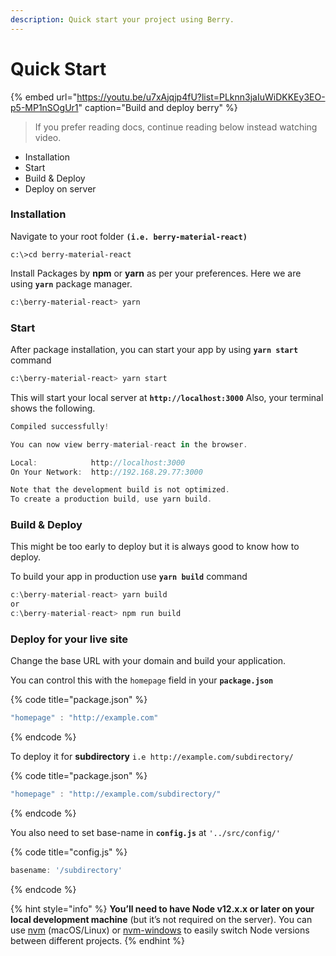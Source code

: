 ```yaml
---
description: Quick start your project using Berry.
---
```


# Quick Start

{% embed url="https://youtu.be/u7xAjqjp4fU?list=PLknn3jaIuWiDKKEy3EO-p5-MP1nSOgUr1" caption="Build and deploy berry" %}

> If you prefer reading docs, continue reading below instead watching video.

* Installation
* Start
* Build & Deploy
* Deploy on server

### Installation

Navigate to your root folder **`(i.e. berry-material-react)`**

```text
c:\>cd berry-material-react
```

Install Packages by **npm** or **yarn** as per your preferences. Here we are using **`yarn`** package manager.

```bash
c:\berry-material-react> yarn
```

### Start

After package installation, you can start your app by using **`yarn start`** command

```bash
c:\berry-material-react> yarn start
```

This will start your local server at **`http://localhost:3000`** Also, your terminal shows the following.

```javascript
Compiled successfully!

You can now view berry-material-react in the browser.

Local:            http://localhost:3000    
On Your Network:  http://192.168.29.77:3000

Note that the development build is not optimized.
To create a production build, use yarn build.
```

### Build & Deploy

This might be too early to deploy but it is always good to know how to deploy.

To build your app in production use **`yarn build`** command

```javascript
c:\berry-material-react> yarn build
or
c:\berry-material-react> npm run build
```

### Deploy for your live site

Change the base URL with your domain and build your application.

You can control this with the `homepage` field in your **`package.json`**

{% code title="package.json" %}
```javascript
"homepage" : "http://example.com"
```
{% endcode %}

To deploy it for **subdirectory** `i.e http://example.com/subdirectory/`

{% code title="package.json" %}
```javascript
"homepage" : "http://example.com/subdirectory/"
```
{% endcode %}

You also need to set base-name in **`config.js`** at `'../src/config/'`

{% code title="config.js" %}
```javascript
basename: '/subdirectory'
```
{% endcode %}

{% hint style="info" %}
**You’ll need to have Node v12.x.x or later on your local development machine** \(but it’s not required on the server\). You can use [nvm](https://github.com/creationix/nvm#installation) \(macOS/Linux\) or [nvm-windows](https://github.com/coreybutler/nvm-windows#node-version-manager-nvm-for-windows) to easily switch Node versions between different projects.
{% endhint %}

